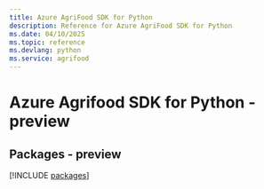 ```yaml
---
title: Azure AgriFood SDK for Python
description: Reference for Azure AgriFood SDK for Python
ms.date: 04/10/2025
ms.topic: reference
ms.devlang: python
ms.service: agrifood
---
```

# Azure Agrifood SDK for Python - preview
## Packages - preview
[!INCLUDE [packages](agrifood-index.md)]